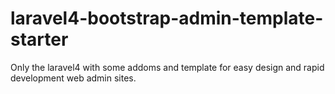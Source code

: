 laravel4-bootstrap-admin-template-starter
=========================================

Only the laravel4 with some addoms and template for easy design and rapid development web admin sites.
